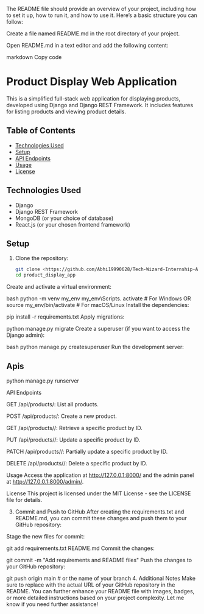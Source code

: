 The README file should provide an overview of your project, including how to set it up, how to run it, and how to use it. Here’s a basic structure you can follow:

Create a file named README.md in the root directory of your project.

Open README.md in a text editor and add the following content:

markdown
Copy code
# Product Display Web Application

This is a simplified full-stack web application for displaying products, developed using Django and Django REST Framework. It includes features for listing products and viewing product details.

## Table of Contents

- [Technologies Used](#technologies-used)
- [Setup](#setup)
- [API Endpoints](#api-endpoints)
- [Usage](#usage)
- [License](#license)

## Technologies Used

- Django
- Django REST Framework
- MongoDB (or your choice of database)
- React.js (or your chosen frontend framework)

## Setup

1. Clone the repository:
   ```bash
   git clone <https://github.com/Abhi19990628/Tech-Wizard-Internship-Assignment.git>
   cd product_display_app
Create and activate a virtual environment:

bash
python -m venv my_env
my_env\Scripts\. activate  # For Windows
OR
source my_env/bin/activate  # For macOS/Linux
Install the dependencies:


pip install -r requirements.txt
Apply migrations:


python manage.py migrate
Create a superuser (if you want to access the Django admin):

bash
python manage.py createsuperuser
Run the development server:

## Apis
python manage.py runserver

API Endpoints

GET /api/products/: List all products.

POST /api/products/: Create a new product.

GET /api/products/<id>/: Retrieve a specific product by ID.

PUT /api/products/<id>/: Update a specific product by ID.

PATCH /api/products/<id>/: Partially update a specific product by ID.

DELETE /api/products/<id>/: Delete a specific product by ID.

Usage
Access the application at http://127.0.0.1:8000/ and the admin panel at http://127.0.0.1:8000/admin/.

License
This project is licensed under the MIT License - see the LICENSE file for details.


3. Commit and Push to GitHub
After creating the requirements.txt and README.md, you can commit these changes and push them to your GitHub repository:

Stage the new files for commit:

git add requirements.txt README.md
Commit the changes:


git commit -m "Add requirements and README files"
Push the changes to your GitHub repository:


git push origin main  # or the name of your branch
4. Additional Notes
Make sure to replace <repository-url> with the actual URL of your GitHub repository in the README.
You can further enhance your README file with images, badges, or more detailed instructions based on your project complexity.
Let me know if you need further assistance!






